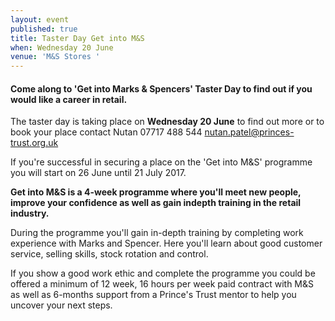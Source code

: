 ```yaml
---
layout: event
published: true
title: Taster Day Get into M&S
when: Wednesday 20 June
venue: 'M&S Stores '
---
```

#### Come along to 'Get into Marks & Spencers' Taster Day to find out if you would like a career in retail.

The taster day is taking place on **Wednesday 20 June** to find out more or to book your place contact Nutan 07717 488 544 [nutan.patel@princes-trust.org.uk](mailto:nutan.patel@princes-trust.org.uk)

If you're successful in securing a place on the 'Get into M&S' programme you will start on 26 June until 21 July 2017.

**Get into M&S is a 4-week programme where you'll meet new people, improve your confidence as well as gain indepth training in the retail industry.**

During the programme you'll gain in-depth training by completing work experience with Marks and Spencer. Here you'll learn about good customer service, selling skills, stock rotation and control.

If you show a good work ethic and complete the programme you could be offered a minimum of 12 week, 16 hours per week paid contract with M&S as well as 6-months support from a Prince's Trust mentor to help you uncover your next steps.




